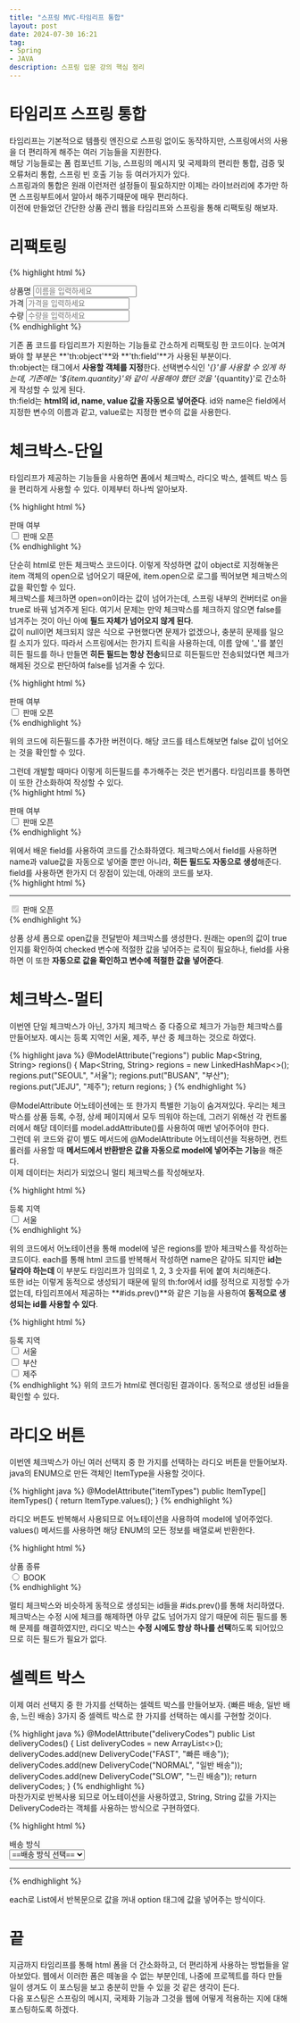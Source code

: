 ```yaml
---
title: "스프링 MVC-타임리프 통합"
layout: post
date: 2024-07-30 16:21
tag:
- Spring
- JAVA
description: 스프링 입문 강의 핵심 정리
---  
```


# 타임리프 스프링 통합  
타임리프는 기본적으로 템플릿 엔진으로 스프링 없이도 동작하지만, 스프링에서의 사용을 더 편리하게 해주는 여러 기능들을 지원한다.  
해당 기능들로는 폼 컴포넌트 기능, 스프링의 메시지 및 국제화의 편리한 통합, 검증 및 오류처리 통합, 스프링 빈 호출 기능 등 여러가지가 있다.  
스프링과의 통합은 원래 이런저런 설정들이 필요하지만 이제는 라이브러리에 추가만 하면 스프링부트에서 알아서 해주기때문에 매우 편리하다.  
이전에 만들었던 간단한 상품 관리 웹을 타임리프와 스프링을 통해 리팩토링 해보자.  

# 리팩토링  
{% highlight html %}
<form action="item.html" th:action th:object="${item}" method="post">
 <div>
 <label for="itemName">상품명</label>
 <input type="text" id="itemName" th:field="*{itemName}" class="form-control" placeholder="이름을 입력하세요">
 </div>
 <div>
 <label for="price">가격</label>
 <input type="text" id="price" th:field="*{price}" class="form-control" placeholder="가격을 입력하세요">
 </div>
 <div>
 <label for="quantity">수량</label>
 <input type="text" id="quantity" th:field="*{quantity}" class="form-control" placeholder="수량을 입력하세요">
 </div>
{% endhighlight %}  

기존 폼 코드를 타임리프가 지원하는 기능들로 간소하게 리팩토링 한 코드이다. 
눈여겨봐야 할 부분은 **'th:object'**와 **'th:field'**가 사용된 부분이다.  
th:object는 <form> 태그에서 **사용할 객체를 지정**한다. 선택변수식인 '*{}'를 사용할 수 있게 하는데, 기존에는 '${item.quantity}'와 같이 사용해야 했던 것을 '*{quantity}'로 간소하게 작성할 수 있게 된다.  
th:field는 **html의 id, name, value 값을 자동으로 넣어준다**. id와 name은 field에서 지정한 변수의 이름과 같고, value로는 지정한 변수의 값을 사용한다.  

# 체크박스-단일  
타임리프가 제공하는 기능들을 사용하면 폼에서 체크박스, 라디오 박스, 셀렉트 박스 등을 편리하게 사용할 수 있다. 이제부터 하나씩 알아보자.  

{% highlight html %}
<!-- single checkbox -->
<div>판매 여부</div>
<div>
 <div class="form-check">
 <input type="checkbox" id="open" name="open" class="form-check-input">
 <label for="open" class="form-check-label">판매 오픈</label>
 </div>
</div>
{% endhighlight %}  

단순히 html로 만든 체크박스 코드이다. 이렇게 작성하면 값이 object로 지정해놓은 item 객체의 open으로 넘어오기 때문에, item.open으로 로그를 찍어보면 체크박스의 값을 확인할 수 있다.  
체크박스를 체크하면 open=on이라는 값이 넘어가는데, 스프링 내부의 컨버터로 on을 true로 바꿔 넘겨주게 된다. 여기서 문제는 만약 체크박스를 체크하지 않으면 false를 넘겨주는 것이 아닌 아예 **필드 자체가 넘어오지 않게 된다**.  
값이 null이면 체크되지 않은 식으로 구현했다면 문제가 없겠으나, 충분히 문제를 일으킬 소지가 있다. 따라서 스프링에서는 한가지 트릭을 사용하는데, 이름 앞에 '_'를 붙인 히든 필드를 하나 만들면 **히든 필드는 항상 전송**되므로 히든필드만 전송되었다면 체크가 해제된 것으로 판단하여 false를 넘겨줄 수 있다.  

{% highlight html %}
<!-- single checkbox -->
<div>판매 여부</div>
<div>
 <div class="form-check">
 <input type="checkbox" id="open" name="open" class="form-check-input">
 <input type="hidden" name="_open" value="on"/> <!-- 히든 필드 추가 -->
 <label for="open" class="form-check-label">판매 오픈</label>
 </div>
</div>
{% endhighlight %}  

위의 코드에 히든필드를 추가한 버전이다. 해당 코드를 테스트해보면 false 값이 넘어오는 것을 확인할 수 있다.  
  
그런데 개발할 때마다 이렇게 히든필드를 추가해주는 것은 번거롭다. 타임리프를 통하면 이 또한 간소화하여 작성할 수 있다.  
{% highlight html %}
<!-- single checkbox -->
<div>판매 여부</div>
<div>
 <div class="form-check">
 <input type="checkbox" id="open" th:field="*{open} class="form-check-input">
 <label for="open" class="form-check-label">판매 오픈</label>
 </div>
</div>
{% endhighlight %}  

위에서 배운 field를 사용하여 코드를 간소화하였다. 체크박스에서 field를 사용하면 name과 value값을 자동으로 넣어줄 뿐만 아니라, **히든 필드도 자동으로 생성**해준다.  
field를 사용하면 한가지 더 장점이 있는데, 아래의 코드를 보자.  
{% highlight html %}
<hr class="my-4">
<!-- single checkbox -->
<div class="form-check">
 <input type="checkbox" id="open" class="form-check-input" disabled
name="open" value="true" checked="checked">
 <label for="open" class="form-check-label">판매 오픈</label>
</div>
{% endhighlight %}  

상품 상세 폼으로 open값을 전달받아 체크박스를 생성한다. 원래는 open의 값이 true인지를 확인하여 checked 변수에 적절한 값을 넣어주는 로직이 필요하나, field를 사용하면 이 또한 **자동으로 값을 확인하고 변수에 적절한 값을 넣어준다**.  

# 체크박스-멀티  
이번엔 단일 체크박스가 아닌, 3가지 체크박스 중 다중으로 체크가 가능한 체크박스를 만들어보자. 예시는 등록 지역인 서울, 제주, 부산 중 체크하는 것으로 하였다.  

{% highlight java %}
@ModelAttribute("regions")
public Map<String, String> regions() {
 Map<String, String> regions = new LinkedHashMap<>();
 regions.put("SEOUL", "서울");
 regions.put("BUSAN", "부산");
 regions.put("JEJU", "제주");
 return regions;
}
{% endhighlight %}  

@ModelAttribute 어노테이션에는 또 한가지 특별한 기능이 숨겨져있다. 우리는 체크박스를 상품 등록, 수정, 상세 페이지에서 모두 띄워야 하는데, 그러기 위해선 각 컨트롤러에서 해당 데이터를 model.addAttribute()를 사용하여 매번 넣어주어야 한다.  
그런데 위 코드와 같이 별도 메서드에 @ModelAttribute 어노테이션을 적용하면, 컨트롤러를 사용할 때 **메서드에서 반환받은 값을 자동으로 model에 넣어주는 기능**을 해준다.  
이제 데이터는 처리가 되었으니 멀티 체크박스를 작성해보자.  

{% highlight html %}
<!-- multi checkbox -->
<div>
 <div>등록 지역</div>
 <div th:each="region : ${regions}" class="form-check form-check-inline">
 <input type="checkbox" th:field="*{regions}" th:value="${region.key}"
class="form-check-input">
 <label th:for="${#ids.prev('regions')}" th:text="${region.value}" class="form-check-label">서울</label>
 </div>
</div>
{% endhighlight %}  

위의 코드에서 어노테이션을 통해 model에 넣은 regions를 받아 체크박스를 작성하는 코드이다. each를 통해 html 코드를 반복해서 작성하면 name은 같아도 되지만 **id는 달라야 하는데** 이 부분도 타임리프가 임의로 1, 2, 3 숫자를 뒤에 붙여 처리해준다.  
또한 id는 이렇게 동적으로 생성되기 때문에 밑의 th:for에서 id를 정적으로 지정할 수가 없는데, 타임리프에서 제공하는 **#ids.prev()**와 같은 기능을 사용하여 **동적으로 생성되는 id를 사용할 수 있다**.  

{% highlight html %}
<!-- multi checkbox -->
<div>
 <div>등록 지역</div>
 <div class="form-check form-check-inline">
 <input type="checkbox" value="SEOUL" class="form-check-input" id="regions1" name="regions">
 <input type="hidden" name="_regions" value="on"/>
 <label for="regions1" class="form-check-label">서울</label>
 </div>
 <div class="form-check form-check-inline">
 <input type="checkbox" value="BUSAN" class="form-check-input" id="regions2" name="regions">
 <input type="hidden" name="_regions" value="on"/>
 <label for="regions2" class="form-check-label">부산</label>
 </div>
 <div class="form-check form-check-inline">
 <input type="checkbox" value="JEJU" class="form-check-input" id="regions3" name="regions">
 <input type="hidden" name="_regions" value="on"/>
 <label for="regions3" class="form-check-label">제주</label>
 </div>
</div>
<!-- -->
{% endhighlight %}  
위의 코드가 html로 렌더링된 결과이다. 동적으로 생성된 id들을 확인할 수 있다.  

# 라디오 버튼  
이번엔 체크박스가 아닌 여러 선택지 중 한 가지를 선택하는 라디오 버튼을 만들어보자. java의 ENUM으로 만든 객체인 ItemType을 사용할 것이다.  

{% highlight java %}
@ModelAttribute("itemTypes")
public ItemType[] itemTypes() {
 return ItemType.values();
}
{% endhighlight %}   

라디오 버튼도 반복해서 사용되므로 어노테이션을 사용하여 model에 넣어주었다. values() 메서드를 사용하면 해당 ENUM의 모든 정보를 배열로써 반환한다.  

{% highlight html %}
<!-- radio button -->
<div>
 <div>상품 종류</div>
 <div th:each="type : ${itemTypes}" class="form-check form-check-inline">
 <input type="radio" th:field="*{itemType}" th:value="${type.name()}"
class="form-check-input">
 <label th:for="${#ids.prev('itemType')}" th:text="${type.description}"
class="form-check-label"> BOOK </label>
 </div>
</div>
{% endhighlight %}  

멀티 체크박스와 비슷하게 동적으로 생성되는 id들을 #ids.prev()를 통해 처리하였다. 체크박스는 수정 시에 체크를 해제하면 아무 값도 넘어가지 않기 때문에 히든 필드를 통해 문제를 해결하였지만, 라디오 박스는 **수정 시에도 항상 하나를 선택**하도록 되어있으므로 히든 필드가 필요가 없다.

# 셀렉트 박스  
이제 여러 선택지 중 한 가지를 선택하는 셀렉트 박스를 만들어보자. {빠른 배송, 일반 배송, 느린 배송} 3가지 중 셀렉트 박스로 한 가지를 선택하는 예시를 구현할 것이다.  

{% highlight java %}
@ModelAttribute("deliveryCodes")
public List<DeliveryCode> deliveryCodes() {
 List<DeliveryCode> deliveryCodes = new ArrayList<>();
 deliveryCodes.add(new DeliveryCode("FAST", "빠른 배송"));
 deliveryCodes.add(new DeliveryCode("NORMAL", "일반 배송"));
 deliveryCodes.add(new DeliveryCode("SLOW", "느린 배송"));
 return deliveryCodes;
}
{% endhighlight %}   
마찬가지로 반복사용 되므로 어노테이션을 사용하였고, String, String 값을 가지는 DeliveryCode라는 객체를 사용하는 방식으로 구현하였다.  

{% highlight html %}
<!-- SELECT -->
<div>
 <div>배송 방식</div>
 <select th:field="*{deliveryCode}" class="form-select">
 <option value="">==배송 방식 선택==</option>
 <option th:each="deliveryCode : ${deliveryCodes}" th:value="$
{deliveryCode.code}"
 th:text="${deliveryCode.displayName}">FAST</option>
 </select>
</div>
<hr class="my-4">
{% endhighlight %}  

each로 List에서 반복문으로 값을 꺼내 option 태그에 값을 넣어주는 방식이다.  

# 끝  
지금까지 타임리프를 통해 html 폼을 더 간소화하고, 더 편리하게 사용하는 방법들을 알아보았다. 웹에서 이러한 폼은 떼놓을 수 없는 부분인데, 나중에 프로젝트를 하다 만들 일이 생겨도 이 포스팅을 보고 충분히 만들 수 있을 것 같은 생각이 든다.  
다음 포스팅은 스프링의 메시지, 국제화 기능과 그것을 웹에 어떻게 적용하는 지에 대해 포스팅하도록 하겠다.
